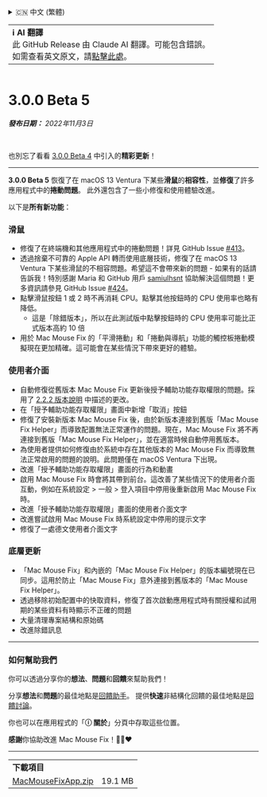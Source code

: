<details>
<summary>🇨🇳 中文 (繁體)</summary>

[🇬🇧 English (GitHub)](https://github.com/noah-nuebling/mac-mouse-fix/releases/tag/3.0.0-Beta-5)\
[🇦🇩 Català](https://redirect.macmousefix.com/?target=mmf-release&tag=3.0.0-Beta-5&locale=ca)\
[🇩🇪 Deutsch](https://redirect.macmousefix.com/?target=mmf-release&tag=3.0.0-Beta-5&locale=de)\
[🇪🇸 Español](https://redirect.macmousefix.com/?target=mmf-release&tag=3.0.0-Beta-5&locale=es)\
[🇫🇷 Français](https://redirect.macmousefix.com/?target=mmf-release&tag=3.0.0-Beta-5&locale=fr)\
[🇮🇩 Indonesia](https://redirect.macmousefix.com/?target=mmf-release&tag=3.0.0-Beta-5&locale=id)\
[🇮🇹 Italiano](https://redirect.macmousefix.com/?target=mmf-release&tag=3.0.0-Beta-5&locale=it)\
[🇭🇺 Magyar](https://redirect.macmousefix.com/?target=mmf-release&tag=3.0.0-Beta-5&locale=hu)\
[🇳🇱 Nederlands](https://redirect.macmousefix.com/?target=mmf-release&tag=3.0.0-Beta-5&locale=nl)\
[🇵🇱 Polski](https://redirect.macmousefix.com/?target=mmf-release&tag=3.0.0-Beta-5&locale=pl)\
[🇧🇷 Português (Brasil)](https://redirect.macmousefix.com/?target=mmf-release&tag=3.0.0-Beta-5&locale=pt-BR)\
[🇵🇹 Português (Portugal)](https://redirect.macmousefix.com/?target=mmf-release&tag=3.0.0-Beta-5&locale=pt-PT)\
[🇷🇴 Română](https://redirect.macmousefix.com/?target=mmf-release&tag=3.0.0-Beta-5&locale=ro)\
[🇸🇪 Svenska](https://redirect.macmousefix.com/?target=mmf-release&tag=3.0.0-Beta-5&locale=sv)\
[🇻🇳 Tiếng Việt](https://redirect.macmousefix.com/?target=mmf-release&tag=3.0.0-Beta-5&locale=vi)\
[🇹🇷 Türkçe](https://redirect.macmousefix.com/?target=mmf-release&tag=3.0.0-Beta-5&locale=tr)\
[🇨🇿 Čeština](https://redirect.macmousefix.com/?target=mmf-release&tag=3.0.0-Beta-5&locale=cs)\
[🇬🇷 Ελληνικά](https://redirect.macmousefix.com/?target=mmf-release&tag=3.0.0-Beta-5&locale=el)\
[🇷🇺 Русский](https://redirect.macmousefix.com/?target=mmf-release&tag=3.0.0-Beta-5&locale=ru)\
[🇺🇦 Українська](https://redirect.macmousefix.com/?target=mmf-release&tag=3.0.0-Beta-5&locale=uk)\
[🇮🇱 עברית](https://redirect.macmousefix.com/?target=mmf-release&tag=3.0.0-Beta-5&locale=he)\
[🇸🇦 العربية](https://redirect.macmousefix.com/?target=mmf-release&tag=3.0.0-Beta-5&locale=ar)\
[🇮🇳 हिन्दी](https://redirect.macmousefix.com/?target=mmf-release&tag=3.0.0-Beta-5&locale=hi)\
[🇹🇭 ไทย](https://redirect.macmousefix.com/?target=mmf-release&tag=3.0.0-Beta-5&locale=th)\
[🇨🇳 中文 (简体)](https://redirect.macmousefix.com/?target=mmf-release&tag=3.0.0-Beta-5&locale=zh-Hans)\
**🇨🇳 中文 (繁體)**\
[🇭🇰 中文（香港)](https://redirect.macmousefix.com/?target=mmf-release&tag=3.0.0-Beta-5&locale=zh-HK)\
[🇯🇵 日本語](https://redirect.macmousefix.com/?target=mmf-release&tag=3.0.0-Beta-5&locale=ja)\
[🇰🇷 한국어](https://redirect.macmousefix.com/?target=mmf-release&tag=3.0.0-Beta-5&locale=ko)\
[Help translate Mac Mouse Fix to different languages!](https://github.com/noah-nuebling/mac-mouse-fix/discussions/731)
</details>
<table align=><td>
<b>ℹ️ AI 翻譯</b><br>
此 GitHub Release 由 Claude AI 翻譯。可能包含錯誤。<br>
如需查看英文原文，請<a href="https://github.com/noah-nuebling/mac-mouse-fix/releases/tag/3.0.0-Beta-5">點擊此處</a>。
</td></table>

<table></table>

# 3.0.0 Beta 5
***發布日期：** 2022年11月3日*

<br>

也別忘了看看 [3.0.0 Beta 4](https://redirect.macmousefix.com/?target=mmf-release&tag=3.0.0-Beta-4&locale=zh-Hant) 中引入的**精彩更新**！

---

**3.0.0 Beta 5** 恢復了在 macOS 13 Ventura 下某些**滑鼠**的**相容性**，並**修復**了許多應用程式中的**捲動問題**。
此外還包含了一些小修復和使用體驗改進。

以下是**所有新功能**：

### 滑鼠

- 修復了在終端機和其他應用程式中的捲動問題！詳見 GitHub Issue [#413](https://github.com/noah-nuebling/mac-mouse-fix/issues/413)。
- 透過捨棄不可靠的 Apple API 轉而使用底層技術，修復了在 macOS 13 Ventura 下某些滑鼠的不相容問題。希望這不會帶來新的問題 - 如果有的話請告訴我！特別感謝 Maria 和 GitHub 用戶 [samiulhsnt](https://github.com/samiulhsnt) 協助解決這個問題！更多資訊請參見 GitHub Issue [#424](https://github.com/noah-nuebling/mac-mouse-fix/issues/424)。
- 點擊滑鼠按鈕 1 或 2 時不再消耗 CPU。點擊其他按鈕時的 CPU 使用率也略有降低。
    - 這是「除錯版本」，所以在此測試版中點擊按鈕時的 CPU 使用率可能比正式版本高約 10 倍
- 用於 Mac Mouse Fix 的「平滑捲動」和「捲動與導航」功能的觸控板捲動模擬現在更加精確。這可能會在某些情況下帶來更好的體驗。

### 使用者介面

- 自動修復從舊版本 Mac Mouse Fix 更新後授予輔助功能存取權限的問題。採用了 [2.2.2 版本說明](https://redirect.macmousefix.com/?target=mmf-release&tag=2.2.2&locale=zh-Hant) 中描述的更改。
- 在「授予輔助功能存取權限」畫面中新增「取消」按鈕
- 修復了安裝新版本 Mac Mouse Fix 後，由於新版本連接到舊版「Mac Mouse Fix Helper」而導致配置無法正常運作的問題。現在，Mac Mouse Fix 將不再連接到舊版「Mac Mouse Fix Helper」，並在適當時候自動停用舊版本。
- 為使用者提供如何修復由於系統中存在其他版本的 Mac Mouse Fix 而導致無法正常啟用的問題的說明。此問題僅在 macOS Ventura 下出現。
- 改進「授予輔助功能存取權限」畫面的行為和動畫
- 啟用 Mac Mouse Fix 時會將其帶到前台。這改善了某些情況下的使用者介面互動，例如在系統設定 > 一般 > 登入項目中停用後重新啟用 Mac Mouse Fix 時。
- 改進「授予輔助功能存取權限」畫面的使用者介面文字
- 改進嘗試啟用 Mac Mouse Fix 時系統設定中停用的提示文字
- 修復了一處德文使用者介面文字

### 底層更新

- 「Mac Mouse Fix」和內嵌的「Mac Mouse Fix Helper」的版本編號現在已同步。這用於防止「Mac Mouse Fix」意外連接到舊版本的「Mac Mouse Fix Helper」。
- 透過移除初始配置中的快取資料，修復了首次啟動應用程式時有關授權和試用期的某些資料有時顯示不正確的問題
- 大量清理專案結構和原始碼
- 改進除錯訊息

---

### 如何幫助我們

你可以透過分享你的**想法**、**問題**和**回饋**來幫助我們！

分享**想法**和**問題**的最佳地點是[回饋助手](https://noah-nuebling.github.io/mac-mouse-fix-feedback-assistant/?type=bug-report)。
提供**快速**非結構化回饋的最佳地點是[回饋討論](https://github.com/noah-nuebling/mac-mouse-fix/discussions/366)。

你也可以在應用程式的「**ⓘ 關於**」分頁中存取這些位置。

**感謝**你協助改進 Mac Mouse Fix！💙💛❤️

---

<table align="start">
<tr>
    <td colspan=2>
        <b>下載項目</b>
    </td>
</tr>
<tr>
    <td><a href="https://github.com/noah-nuebling/mac-mouse-fix/releases/download/3.0.0-Beta-5/MacMouseFixApp.zip">MacMouseFixApp.zip</a></td>
    <td>19.1 MB</td>
</tr>
</table>
